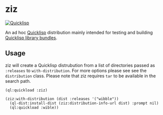 # ziz

[![Quicklisp][quicklisp-badge]][quicklisp-ziz]

An ad hoc [Quicklisp][] distribution mainly intended for testing and building
[Quicklisp library bundles][].

## Usage

ziz will create a Quicklisp distrubution from a list of directories passed
as `:releases` to `with-distribution`. For more options please see see the
`distribution` class. Please note that ziz requires `tar` to be available in
the search path.

```common-lisp
(ql:quickload :ziz)

(ziz:with-distribution (dist :releases '("wibble"))
  (ql-dist:install-dist (ziz:distribution-info-url dist) :prompt nil)
  (ql:quickload :wible))
```


[quicklisp-badge]: http://quickdocs.org/badge/ziz.svg
[quicklisp-ziz]: http://quickdocs.org/ziz
[Quicklisp]: https://www.quicklisp.org/
[Quicklisp library bundles]: https://www.quicklisp.org/beta/bundles.html
